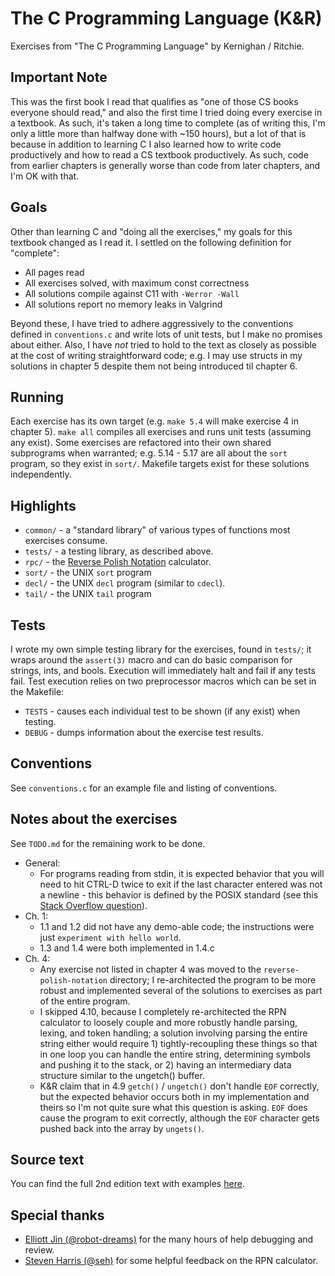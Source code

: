 # The C Programming Language (K&R)
Exercises from "The C Programming Language" by Kernighan / Ritchie.

## Important Note
This was the first book I read that qualifies as "one of those CS books everyone should read," and also the first time I tried doing every exercise in a textbook. As such, it's taken a long time to complete (as of writing this, I'm only a little more than halfway done with ~150 hours), but a lot of that is because in addition to learning C I also learned how to write code productively and how to read a CS textbook productively. As such, code from earlier chapters is generally worse than code from later chapters, and I'm OK with that.

## Goals
Other than learning C and "doing all the exercises," my goals for this textbook changed as I read it. I settled on the following definition for "complete":
- All pages read
- All exercises solved, with maximum const correctness
- All solutions compile against C11 with `-Werror -Wall`
- All solutions report no memory leaks in Valgrind

Beyond these, I have tried to adhere aggressively to the conventions defined in `conventions.c` and write lots of unit tests, but I make no promises about either. Also, I have _not_ tried to hold to the text as closely as possible at the cost of writing straightforward code; e.g. I may use structs in my solutions in chapter 5 despite them not being introduced til chapter 6.

## Running
Each exercise has its own target (e.g. `make 5.4` will make exercise 4 in chapter 5). `make all` compiles all exercises and runs unit tests (assuming any exist). Some exercises are refactored into their own shared subprograms when warranted; e.g. 5.14 - 5.17 are all about the `sort` program, so they exist in `sort/`. Makefile targets exist for these solutions independently.

## Highlights
* `common/` - a "standard library" of various types of functions most exercises consume.
* `tests/` - a testing library, as described above.
* `rpc/` - the [Reverse Polish Notation](https://en.wikipedia.org/wiki/Reverse_Polish_notation) calculator.
* `sort/` - the UNIX `sort` program
* `decl/` - the UNIX `decl` program (similar to `cdecl`).
* `tail/` - the UNIX `tail` program

## Tests
I wrote my own simple testing library for the exercises, found in `tests/`; it wraps around the `assert(3)` macro and can do basic comparison for strings, ints, and bools. Execution will immediately halt and fail
if any tests fail. Test execution relies on two preprocessor macros which can be set in the Makefile:
* `TESTS` - causes each individual test to be shown (if any exist) when testing.
* `DEBUG` - dumps information about the exercise test results.

## Conventions
See `conventions.c` for an example file and listing of conventions.

## Notes about the exercises
See `TODO.md` for the remaining work to be done.
* General:
  * For programs reading from stdin, it is expected behavior that you will need to hit CTRL-D twice to exit if the last character entered was not a newline - this behavior is defined by the POSIX standard (see this [Stack Overflow question](https://stackoverflow.com/questions/21260674/why-do-i-need-to-type-ctrl-d-twice-to-mark-end-of-file?utm_medium=organic&utm_source=google_rich_qa&utm_campaign=google_rich_qa)).
* Ch. 1:
  * 1.1 and 1.2 did not have any demo-able code; the instructions were just `experiment with hello world`.
  * 1.3 and 1.4 were both implemented in 1.4.c
* Ch. 4:
  * Any exercise not listed in chapter 4 was moved to the `reverse-polish-notation` directory; I re-architected the program to be more robust and implemented several of the solutions to exercises as part of the entire program.
  * I skipped 4.10, because I completely re-architected the RPN calculator to loosely couple and more robustly handle parsing, lexing, and token handling; a solution involving parsing the entire string either would require 1) tightly-recoupling these  things so that in one loop you can handle the entire string, determining symbols and pushing it to the stack, or 2) having an intermediary data structure similar to the ungetch() buffer.
  * K&R claim that in 4.9 `getch()` / `ungetch()` don't handle `EOF` correctly, but the expected behavior occurs both in my implementation and theirs so I'm not quite sure what this question is asking. `EOF` does cause the program to exit correctly, although the `EOF` character gets pushed back into the array by `ungets()`.

## Source text
You can find the full 2nd edition text with examples [here](http://cs.indstate.edu/~cbasavaraj/cs559/the_c_programming_language_2.pdf).

## Special thanks
* [Elliott Jin (@robot-dreams)](https://github.com/robot-dreams) for the many hours of help debugging and review.
* [Steven Harris (@seh)](https://github.com/seh) for some helpful feedback on the RPN calculator.
